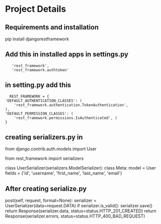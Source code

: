 # Project Details
  

## Requirements  and installation
   pip install djangorestframework



## Add this in installed apps in settings.py
       'rest_framework',
       'rest_framework.authtoken'


## in setting.py add this
      REST_FRAMEWORK = {
    'DEFAULT_AUTHENTICATION_CLASSES': (
        'rest_framework.authentication.TokenAuthentication',
    ),
    'DEFAULT_PERMISSION_CLASSES': (
        'rest_framework.permissions.IsAuthenticated', ) 
    }

## creating serializers.py in
   from django.contrib.auth.models import User

   from rest_framework import serializers

   class UserSerializer(serializers.ModelSerializer):
     class Meta:
         model = User
         fields = ('id', 'username', 'first_name', 'last_name', 'email')
## After creating serialize.py 
   post(self, request, format=None):
         serializer = UserSerializer(data=request.DATA)
         if serializer.is_valid():
             serializer.save()
             return Response(serializer.data, status=status.HTTP_201_CREATED)
         return Response(serializer.errors, status=status.HTTP_400_BAD_REQUEST)

 
